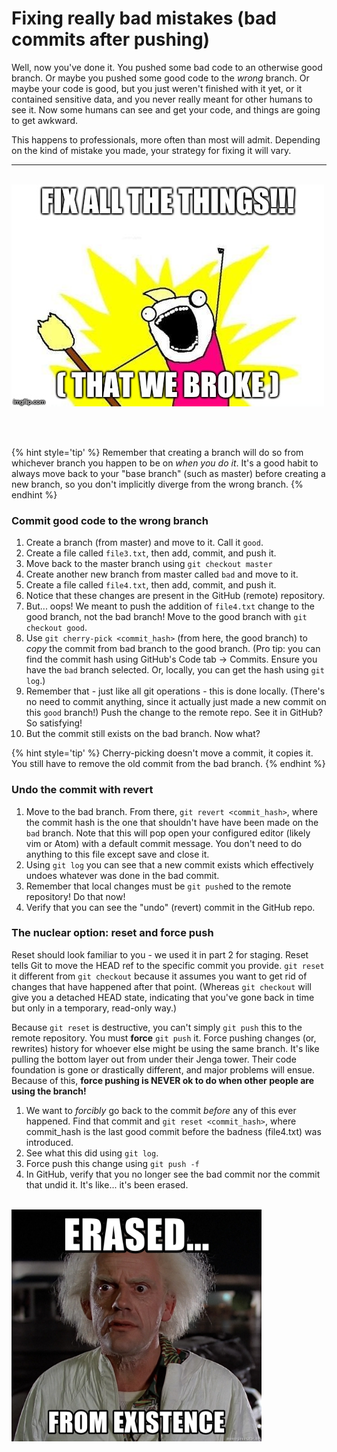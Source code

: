 # Fixing really bad mistakes (bad commits after pushing)
Well, now you've done it.  You pushed some bad code to an otherwise good branch.  Or maybe you pushed some good code to the *wrong* branch.  Or maybe your code is good, but you just weren't finished with it yet, or it contained sensitive data, and you never really meant for other humans to see it.  Now some humans can see and get your code, and things are going to get awkward.

This happens to professionals, more often than most will admit.  Depending on the kind of mistake you made, your strategy for fixing it will vary.

<hr><br>

<div>
    <img src="4-meme.jpg">
</div>

<br><br>

{% hint style='tip' %}
Remember that creating a branch will do so from whichever branch you happen to be on *when you do it*.  It's a good habit to always move back to your "base branch" (such as master) before creating a new branch, so you don't implicitly diverge from the wrong branch.
{% endhint %}

### Commit good code to the wrong branch
1. Create a branch (from master) and move to it.  Call it `good`.
1. Create a file called `file3.txt`, then add, commit, and push it.
1. Move back to the master branch using `git checkout master`
1. Create another new branch from master called `bad` and move to it.
1. Create a file called `file4.txt`, then add, commit, and push it.
1. Notice that these changes are present in the GitHub (remote) repository.
1. But... oops!  We meant to push the addition of `file4.txt` change to the good branch, not the bad branch!  Move to the good branch with `git checkout good`.
1. Use `git cherry-pick <commit_hash>` (from here, the good branch) to _copy_ the commit from bad branch to the good branch.  (Pro tip: you can find the commit hash using GitHub's Code tab -> Commits.  Ensure you have the `bad` branch selected.  Or, locally, you can get the hash using `git log`.)
1. Remember that - just like all git operations - this is done locally.  (There's no need to commit anything, since it actually just made a new commit on this `good` branch!)  Push the change to the remote repo.  See it in GitHub?  So satisfying!
1. But the commit still exists on the bad branch.  Now what?

{% hint style='tip' %}
Cherry-picking doesn't move a commit, it copies it.  You still have to remove the old commit from the bad branch.
{% endhint %}


### Undo the commit with revert
1. Move to the bad branch.  From there, `git revert <commit_hash>`, where the commit hash is the one that shouldn't have have been made on the `bad` branch.  Note that this will pop open your configured editor (likely vim or Atom) with a default commit message.  You don't need to do anything to this file except save and close it.
1. Using `git log` you can see that a new commit exists which effectively undoes whatever was done in the bad commit.
1. Remember that local changes must be `git push`ed to the remote repository!  Do that now!
1. Verify that you can see the "undo" (revert) commit in the GitHub repo.

### The nuclear option: reset and force push

Reset should look familiar to you - we used it in part 2 for staging.  Reset tells Git to move the HEAD ref to the specific commit you provide.  `git reset` it different from `git checkout` because it assumes you want to get rid of changes that have happened after that point.  (Whereas `git checkout` will give you a detached HEAD state, indicating that you've gone back in time but only in a temporary, read-only way.)

Because `git reset` is destructive, you can't simply `git push` this to the remote repository.  You must **force** `git push` it.  Force pushing changes (or, rewrites) history for whoever else might be using the same branch.  It's like pulling the bottom layer out from under their Jenga tower.  Their code foundation is gone or drastically different, and major problems will ensue.  Because of this, **force pushing is NEVER ok to do when other people are using the branch!**  

1. We want to *forcibly* go back to the commit _before_ any of this ever happened.  Find that commit and `git reset <commit_hash>`, where commit_hash is the last good commit before the badness (file4.txt) was introduced.
1. See what this did using `git log`.
1. Force push this change using `git push -f`
1. In GitHub, verify that you no longer see the bad commit nor the commit that undid it.  It's like... it's been erased.
<br><br>
<div>
    <img src="erased-from-existence.jpg" width="400px">
</div>
